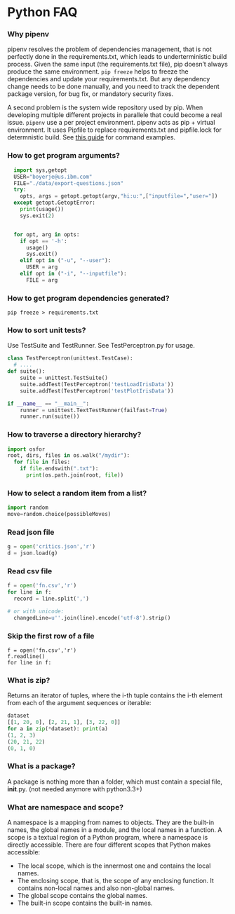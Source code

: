 # Python FAQ

### Why pipenv

pipenv resolves the problem of dependencies management, that is not perfectly done in the requirements.txt, which leads to underterministic build process. Given the same input (the requirements.txt file), pip doesn’t always produce the same environment. `pip freeze` helps to freeze the dependencies and update your requirements.txt. But any dependency change needs to be done manually, and you need to track the dependent package version, for bug fix, or mandatory security fixes.

A second problem is the system wide repository used by pip. When developing multiple different projects in parallele that could become a real issue. `pipenv` use a per project environment.
pipenv acts as pip + virtual environment. It uses Pipfile to replace requirements.txt and pipfile.lock for determnistic build. See [this guide](https://realpython.com/pipenv-guide/) for command examples.

### How to get program arguments?

```python
  import sys,getopt
  USER="boyerje@us.ibm.com"
  FILE="./data/export-questions.json"
  try:
    opts, args = getopt.getopt(argv,"hi:u:",["inputfile=","user="])
  except getopt.GetoptError:
    print(usage())
    sys.exit(2)


  for opt, arg in opts:
    if opt == '-h':
      usage()
      sys.exit()
    elif opt in ("-u", "--user"):
      USER = arg
    elif opt in ("-i", "--inputfile"):
      FILE = arg
```

### How to get program dependencies generated?

```
pip freeze > requirements.txt
```

###  How to sort unit tests?

Use TestSuite and TestRunner. See TestPerceptron.py for usage.
```python
class TestPerceptron(unittest.TestCase):
  # ....
def suite():
    suite = unittest.TestSuite()
    suite.addTest(TestPerceptron('testLoadIrisData'))
    suite.addTest(TestPerceptron('testPlotIrisData'))

if __name__ == "__main__":
    runner = unittest.TextTestRunner(failfast=True)
    runner.run(suite())
```

### How to traverse a directory hierarchy?

```python
import osfor
root, dirs, files in os.walk("/mydir"):    
  for file in files:        
    if file.endswith(".txt"):             
      print(os.path.join(root, file))
```

### How to select a random item from a list?

```python
import random
move=random.choice(possibleMoves)
```

### Read json file

```python
g = open('critics.json','r')
d = json.load(g)
```

### Read csv file

```python
f = open('fn.csv','r')
for line in f:
  record = line.split(',')

# or with unicode:
  changedLine=u''.join(line).encode('utf-8').strip()
```

### Skip the first row of a file

```
f = open('fn.csv','r')
f.readline()
for line in f:
```

### What is zip?

Returns an iterator of tuples, where the i-th tuple contains the i-th element from each of the argument sequences or iterable:

```python
dataset
[[1, 20, 0], [2, 21, 1], [3, 22, 0]]
for a in zip(*dataset): print(a)
(1, 2, 3)
(20, 21, 22)
(0, 1, 0)
```

### What is a package?

A package is nothing more than a folder, which must contain a special file, __init__.py. (not needed anymore with python3.3+)

### What are namespace and scope?

A namespace is a mapping from names to objects. They are the built-in names, the global names in a module, and the local names in a function.
A scope is a textual region of a Python program, where a namespace is directly accessible. There are four different scopes that Python makes accessible:
* The local scope, which is the innermost one and contains the local names.
* The enclosing scope, that is, the scope of any enclosing function. It contains non-local names and also non-global names.
* The global scope contains the global names.
* The built-in scope contains the built-in names.


